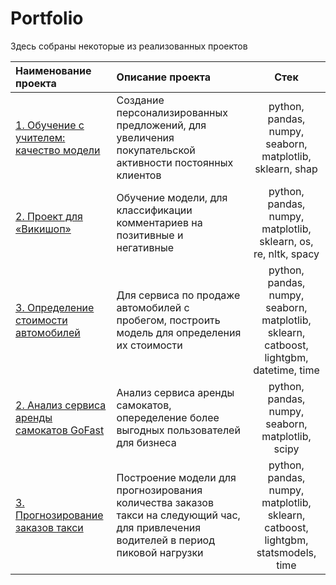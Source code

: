 # Portfolio

Здесь собраны некоторые из реализованных проектов

|Наименование проекта|Описание проекта|Стек|
|:-------------------|:---------------|:--:|
|[1. Обучение с учителем: качество модели](https://github.com/79nin/Data_Science_YP/tree/main/Learning_with_teacher)|Создание персонализированных предложений, для увеличения покупательской активности постоянных клиентов|python, pandas, numpy, seaborn, matplotlib, sklearn, shap|
|[2. Проект для «Викишоп»](https://github.com/79nin/Data_Science_YP/tree/main/ML_Texts_project)|Обучение модели, для классификации комментариев на позитивные и негативные|python, pandas, numpy, matplotlib, sklearn, os, re, nltk, spacy|
|[3. Определение стоимости автомобилей](https://github.com/79nin/Data_Science_YP/tree/main/Numerical_methods)| Для сервиса по продаже автомобилей с пробегом, построить модель для определения их стоимости|python, pandas, numpy, seaborn, matplotlib, sklearn, catboost, lightgbm, datetime, time|
|[2. Анализ сервиса аренды самокатов GoFast](https://github.com/79nin/Data_Science_YP/tree/main/Statistical_data_analysis)|Анализ сервиса аренды самокатов, опеределение более выгодных пользователей для бизнеса|python, pandas, numpy, seaborn, matplotlib, scipy|
|[3. Прогнозирование заказов такси](https://github.com/79nin/Data_Science_YP/tree/main/Time_Series_project)|Построение модели для прогнозирования количества заказов такси на следующий час, для привлечения водителей в период пиковой нагрузки|python, pandas, numpy, matplotlib, sklearn, catboost, lightgbm, statsmodels, time|



